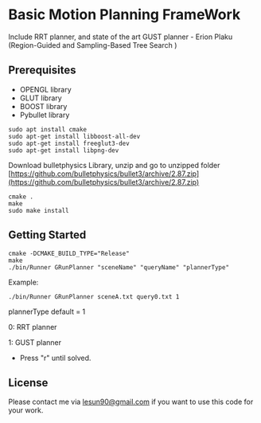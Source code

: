 # Basic Motion Planning FrameWork
Include RRT planner, and state of the art GUST planner - Erion Plaku (Region-Guided and Sampling-Based Tree Search )

## Prerequisites
- OPENGL library
- GLUT library
- BOOST library
- Pybullet library

```
sudo apt install cmake
sudo apt-get install libboost-all-dev
sudo apt-get install freeglut3-dev
sudo apt-get install libpng-dev
```

Download bulletphysics Library, unzip and go to unzipped folder [https://github.com/bulletphysics/bullet3/archive/2.87.zip](https://github.com/bulletphysics/bullet3/archive/2.87.zip)

```
cmake .
make
sudo make install
```

## Getting Started
```
cmake -DCMAKE_BUILD_TYPE="Release"
make
./bin/Runner GRunPlanner "sceneName" "queryName" "plannerType"
```

Example:
```
./bin/Runner GRunPlanner sceneA.txt query0.txt 1
```
plannerType default = 1

0: RRT planner

1: GUST planner

- Press "r" until solved.

## License

Please contact me via lesun90@gmail.com if you want to use this code for your work.
